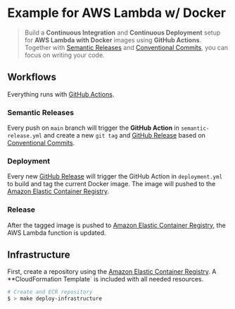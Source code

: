 # Example for AWS Lambda w/ Docker

> Build a **Continuous Integration** and **Continuous Deployment** setup for **AWS Lambda with Docker** images using **GitHub Actions**. Together with [Semantic Releases](https://semver.org/) and [Conventional Commits](https://www.conventionalcommits.org/en/v1.0.0/), you can focus on writing your code.

## Workflows

Everything runs with [GitHub Actions](https://github.com/features/actions).

### Semantic Releases

Every push on `main` branch will trigger the **GitHub Action** in `semantic-release.yml` and create a new `git tag` and [GitHub Release](/sbstjn/aws-lambda-docker-node/releases) based on [Conventional Commits](https://www.conventionalcommits.org/en/v1.0.0/).

### Deployment

Every new [GitHub Release](/sbstjn/aws-lambda-docker-node/releases) will trigger the GitHub Action in `deployment.yml` to build and tag the current Docker image. The image will pushed to the [Amazon Elastic Container Registry](https://aws.amazon.com/ecr/).

### Release

After the tagged image is pushed to [Amazon Elastic Container Registry](https://aws.amazon.com/ecr/), the AWS Lambda function is updated.

## Infrastructure

First, create a repository using the [Amazon Elastic Container Registry](https://aws.amazon.com/ecr/). A \*\*CloudFormation Template` is included with all needed resources.

```bash
# Create and ECR repository
$ > make deploy-infrastructure
```

